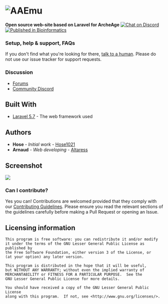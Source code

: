 # ![AAEmu](https://boards.aaemu.pw/assets/files/2018-10-11/1539288486-150348-aaemu-blank-text.png)

__Open source web-site based on Laravel for ArcheAge__
[![Chat on Discord](https://img.shields.io/discord/479677351618281472.svg?colorB=%237289da&label=Discord&logo=Discord&style=flat-square)](https://discord.gg/X8xhJEd)
[![Published in Bioinformatics](https://img.shields.io/badge/Published%20in-Bioinformatics-167DA4.svg)](https://doi.org/10.1093/bioinformatics/btw753)
### Setup, help & support, FAQs
If you don't find what you're looking for there, [talk to a human](https://discord.gg/X8xhJEd). Please do not use our issue tracker for support requests.

### Discussion
- [Forums](https://boards.aaemu.pw/)
- [Community Discord](https://discord.gg/X8xhJEd)

## Built With

* [Laravel 5.7](https://laravel.com/docs/5.7/installation) - The web framework used

## Authors

* **Hose** - *Initial work* - [Hose1021](https://github.com/hose1021)
* **Arnaud** - *Web developing* - [Altaress](https://github.com/Aftershocks59)


## Screenshot
![](http://ipic.su/img/img7/fs/kiss_57kb.1548917395.png)
### Can I contribute?
Yes you can! Contributions are welcomed provided that they comply with our [Contributing Guidelines](CONTRIBUTING.md). Please ensure you read the relevant sections of the guidelines carefully before making a Pull Request or opening an Issue.

## Licensing information

	This program is free software: you can redistribute it and/or modify
	it under the terms of the GNU Lesser General Public License as published by
	the Free Software Foundation, either version 3 of the License, or
	(at your option) any later version.

	This program is distributed in the hope that it will be useful,
	but WITHOUT ANY WARRANTY; without even the implied warranty of
	MERCHANTABILITY or FITNESS FOR A PARTICULAR PURPOSE.  See the
	GNU Lesser General Public License for more details.

	You should have received a copy of the GNU Lesser General Public License
	along with this program.  If not, see <http://www.gnu.org/licenses/>.
